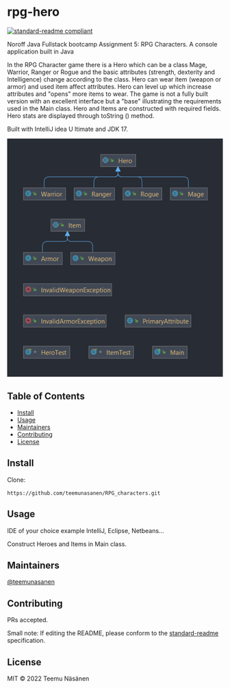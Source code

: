 # rpg-hero

[![standard-readme compliant](https://img.shields.io/badge/standard--readme-OK-green.svg?style=flat-square)](https://github.com/RichardLitt/standard-readme)

Noroff Java Fullstack bootcamp Assignment 5: RPG Characters. A console application built in Java

In the RPG Character game there is a Hero which can be a class Mage, Warrior, Ranger or Rogue and the basic attributes (strength, dexterity and Intelligence) 
change according to the class. Hero can wear item (weapon or armor) and used item affect attributes. Hero can level up which increase attributes and "opens" 
more items to wear. The game is not a fully built version with an excellent interface but a "base" illustrating the requirements used in the Main class. 
Hero and Items are constructed with required fields. Hero stats are displayed through toString () method.

Built with IntelliJ idea U ltimate and JDK 17.

![Class Diagram from IntelliJ](./assets/classDiagram_intelliJ.PNG)


## Table of Contents

- [Install](#install)
- [Usage](#usage)
- [Maintainers](#maintainers)
- [Contributing](#contributing)
- [License](#license)

## Install
Clone:
```
https://github.com/teemunasanen/RPG_characters.git
```

## Usage
IDE of your choice example IntelliJ, Eclipse, Netbeans...

Construct Heroes and Items in Main class.

## Maintainers

[@teemunasanen](https://github.com/teemunasanen)

## Contributing

PRs accepted.

Small note: If editing the README, please conform to the [standard-readme](https://github.com/RichardLitt/standard-readme) specification.

## License

MIT © 2022 Teemu Näsänen

